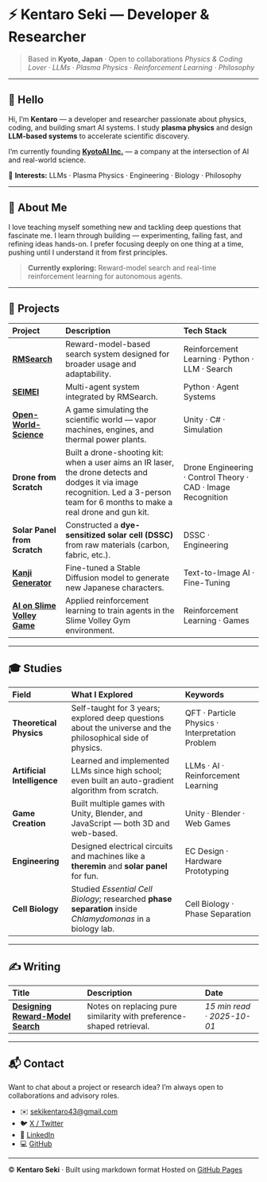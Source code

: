 # ⚡️ Kentaro Seki — Developer & Researcher

> Based in **Kyoto, Japan** · Open to collaborations
> *Physics & Coding Lover · LLMs · Plasma Physics · Reinforcement Learning · Philosophy*

---

## 👋 Hello

Hi, I’m **Kentaro** — a developer and researcher passionate about physics, coding, and building smart AI systems.
I study **plasma physics** and design **LLM-based systems** to accelerate scientific discovery.

I’m currently founding **[KyotoAI Inc.](https://github.com/kyotoai)** — a company at the intersection of AI and real-world science.

🎯 **Interests:** LLMs · Plasma Physics · Engineering · Biology · Philosophy

---

## 🧠 About Me

I love teaching myself something new and tackling deep questions that fascinate me.
I learn through building — experimenting, failing fast, and refining ideas hands-on.
I prefer focusing deeply on one thing at a time, pushing until I understand it from first principles.

> **Currently exploring:**
> Reward-model search and real-time reinforcement learning for autonomous agents.

---

## 🚀 Projects

| Project                                                                          | Description                                                                                                                                                                         | Tech Stack                                                   |
| :------------------------------------------------------------------------------- | :---------------------------------------------------------------------------------------------------------------------------------------------------------------------------------- | :----------------------------------------------------------- |
| [**RMSearch**](https://github.com/kyotoai/RMSearch)                              | Reward-model-based search system designed for broader usage and adaptability.                                                                                                       | Reinforcement Learning · Python · LLM · Search               |
| [**SEIMEI**](https://github.com/kyotoai/SEIMEI)                                  | Multi-agent system integrated by RMSearch.                                                                                                                                          | Python · Agent Systems                                       |
| [**Open-World-Science**](https://github.com/kentarrito/Open-World-Science)       | A game simulating the scientific world — vapor machines, engines, and thermal power plants.                                                                                         | Unity · C# · Simulation                                      |
| **Drone from Scratch**                                                           | Built a drone-shooting kit: when a user aims an IR laser, the drone detects and dodges it via image recognition. Led a 3-person team for 6 months to make a real drone and gun kit. | Drone Engineering · Control Theory · CAD · Image Recognition |
| **Solar Panel from Scratch**                                                     | Constructed a **dye-sensitized solar cell (DSSC)** from raw materials (carbon, fabric, etc.).                                                                                       | DSSC · Engineering                                           |
| [**Kanji Generator**](https://github.com/kentarrito/kanji_generator)             | Fine-tuned a Stable Diffusion model to generate new Japanese characters.                                                                                                            | Text-to-Image AI · Fine-Tuning                               |
| [**AI on Slime Volley Game**](https://github.com/kentarrito/neat_slimevolleygym) | Applied reinforcement learning to train agents in the Slime Volley Gym environment.                                                                                                 | Reinforcement Learning · Games                               |

---

## 🎓 Studies

| Field                       | What I Explored                                                                                            | Keywords                                        |
| :-------------------------- | :--------------------------------------------------------------------------------------------------------- | :---------------------------------------------- |
| **Theoretical Physics**     | Self-taught for 3 years; explored deep questions about the universe and the philosophical side of physics. | QFT · Particle Physics · Interpretation Problem |
| **Artificial Intelligence** | Learned and implemented LLMs since high school; even built an auto-gradient algorithm from scratch.        | LLMs · AI · Reinforcement Learning              |
| **Game Creation**           | Built multiple games with Unity, Blender, and JavaScript — both 3D and web-based.                          | Unity · Blender · Web Games                     |
| **Engineering**             | Designed electrical circuits and machines like a **theremin** and **solar panel** for fun.                 | EC Design · Hardware Prototyping                |
| **Cell Biology**            | Studied *Essential Cell Biology*; researched **phase separation** inside *Chlamydomonas* in a biology lab. | Cell Biology · Phase Separation                 |

---

## ✍️ Writing

| Title                                                                                                       | Description                                                          | Date                       |
| :---------------------------------------------------------------------------------------------------------- | :------------------------------------------------------------------- | :------------------------- |
| [**Designing Reward-Model Search**](https://github.com/kyotoai/RMSearch/blob/main/paper_writing/draft1.pdf) | Notes on replacing pure similarity with preference-shaped retrieval. | *15 min read · 2025-10-01* |

---

## 📬 Contact

Want to chat about a project or research idea?
I’m always open to collaborations and advisory roles.

* ✉️ [sekikentaro43@gmail.com](mailto:sekikentaro43@gmail.com)
* 🐦 [X / Twitter](https://x.com/kentarrito)
* 💼 [LinkedIn](https://www.linkedin.com/in/kentaro-seki-b12000339/)
* 💻 [GitHub](https://github.com/kentarrito)

---

© **Kentaro Seki** · Built using markdown format
Hosted on [GitHub Pages](https://kentarrito.github.io/)
